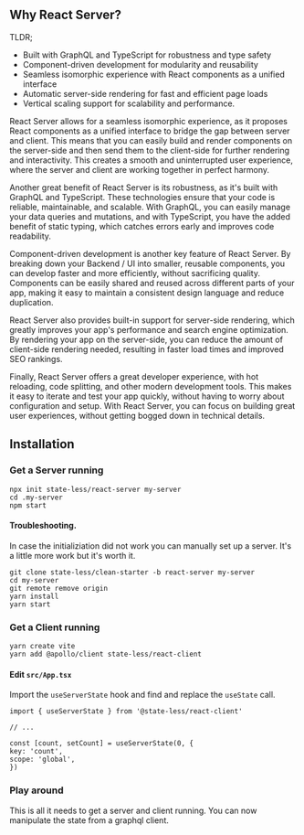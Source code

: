 ## Why React Server?

TLDR;

- Built with GraphQL and TypeScript for robustness and type safety
- Component-driven development for modularity and reusability
- Seamless isomorphic experience with React components as a unified interface
- Automatic server-side rendering for fast and efficient page loads
- Vertical scaling support for scalability and performance.

React Server allows for a seamless isomorphic experience, as it proposes React components as a unified interface to bridge the gap between server and client. This means that you can easily build and render components on the server-side and then send them to the client-side for further rendering and interactivity. This creates a smooth and uninterrupted user experience, where the server and client are working together in perfect harmony.

Another great benefit of React Server is its robustness, as it's built with GraphQL and TypeScript. These technologies ensure that your code is reliable, maintainable, and scalable. With GraphQL, you can easily manage your data queries and mutations, and with TypeScript, you have the added benefit of static typing, which catches errors early and improves code readability.

Component-driven development is another key feature of React Server. By breaking down your Backend / UI into smaller, reusable components, you can develop faster and more efficiently, without sacrificing quality. Components can be easily shared and reused across different parts of your app, making it easy to maintain a consistent design language and reduce duplication.

React Server also provides built-in support for server-side rendering, which greatly improves your app's performance and search engine optimization. By rendering your app on the server-side, you can reduce the amount of client-side rendering needed, resulting in faster load times and improved SEO rankings.

Finally, React Server offers a great developer experience, with hot reloading, code splitting, and other modern development tools. This makes it easy to iterate and test your app quickly, without having to worry about configuration and setup. With React Server, you can focus on building great user experiences, without getting bogged down in technical details.

## Installation

### Get a Server running

```
npx init state-less/react-server my-server
cd .my-server
npm start
```

#### Troubleshooting.

In case the initializiation did not work you can manually set up a server. It's a little more work but it's worth it.

```
git clone state-less/clean-starter -b react-server my-server
cd my-server
git remote remove origin
yarn install
yarn start
```

### Get a Client running

```
yarn create vite
yarn add @apollo/client state-less/react-client
```

#### Edit `src/App.tsx`

Import the `useServerState` hook and find and replace the `useState` call.

```
import { useServerState } from '@state-less/react-client'

// ...

const [count, setCount] = useServerState(0, {
key: 'count',
scope: 'global',
})
```

### Play around

This is all it needs to get a server and client running.
You can now manipulate the state from a graphql client.
